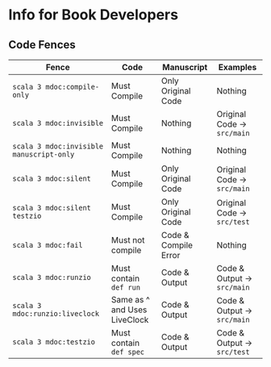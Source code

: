 # Info for Book Developers

## Code Fences

| Fence                                    | Code                         | Manuscript           | Examples                    |
|------------------------------------------|------------------------------|----------------------|-----------------------------|
| `scala 3 mdoc:compile-only`              | Must Compile                 | Only Original Code   | Nothing                     |
| `scala 3 mdoc:invisible`                 | Must Compile                 | Nothing              | Original Code -> `src/main` |
| `scala 3 mdoc:invisible manuscript-only` | Must Compile                 | Nothing              | Nothing                     |
| `scala 3 mdoc:silent`                    | Must Compile                 | Only Original Code   | Original Code -> `src/main` |
| `scala 3 mdoc:silent testzio`            | Must Compile                 | Only Original Code   | Original Code -> `src/test` |
| `scala 3 mdoc:fail`                      | Must not compile             | Code & Compile Error | Nothing                     |
| `scala 3 mdoc:runzio`                    | Must contain `def run`       | Code & Output        | Code & Output -> `src/main` |
| `scala 3 mdoc:runzio:liveclock`          | Same as ^ and Uses LiveClock | Code & Output        | Code & Output -> `src/main` |
| `scala 3 mdoc:testzio`                   | Must contain `def spec`      | Code & Output        | Code & Output -> `src/test` |
